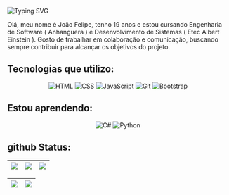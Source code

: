 ![Typing SVG](https://readme-typing-svg.demolab.com?font=Fira+Code&duration=3000&pause=2000&color=8FBCBB&&center=falsewidth=100%&lines=Bem+vindo+ao+meu+github.;Meu+nome+é+João+Felipe.;Tenho+19+anos.;Sou+desenvolvedor+web!;)

Olá, meu nome é João Felipe, tenho 19 anos e estou cursando Engenharia de Software ( Anhanguera ) e Desenvolvimento de Sistemas ( Etec Albert Einstein ). Gosto de trabalhar em colaboração e comunicação, buscando sempre contribuir para alcançar os objetivos do projeto.

## Tecnologias que utilizo:

<p align="center">
  <img src="https://skillicons.dev/icons?i=html" alt="HTML">
  <img src="https://skillicons.dev/icons?i=css" alt="CSS">
  <img src="https://skillicons.dev/icons?i=js" alt="JavaScript">
  <img src="https://skillicons.dev/icons?i=git" alt="Git">
  <img src="https://skillicons.dev/icons?i=bootstrap" alt="Bootstrap">
</p>

## Estou aprendendo:

<p align="center">
  <img src="https://skillicons.dev/icons?i=cs" alt="C#">
  <img src="https://skillicons.dev/icons?i=python" alt="Python">
</p>

<!-- icones: https://github.com/tandpfun/skill-icons#icons-list -->

## github Status:

| ![](http://github-profile-summary-cards.vercel.app/api/cards/stats?username=J0A0F3L1P3&theme=nord_dark) | ![](https://github-readme-stats.vercel.app/api/top-langs/?username=J0A0F3L1P3&layout=compact&langs_count=6&theme=nord) | ![](http://github-profile-summary-cards.vercel.app/api/cards/repos-per-language?username=J0A0F3L1P3&hide=Html&theme=nord_dark) |
| :-: | :-: | :-: |

| ![](http://github-profile-summary-cards.vercel.app/api/cards/profile-details?username=J0A0F3L1P3&theme=nord_dark) | ![](https://github-readme-streak-stats.herokuapp.com/?user=J0A0F3L1P3&date_format=M%20j%5B%2C%20Y%5D&background=2D3742&stroke=2D3742&ring=6bbbca&fire=6bbbca&currStreakNum=fff&sideNums=6bbbca&currStreakLabel=6bbbca&sideLabels=fff&dates=fff) |
| :-: | :-: |
